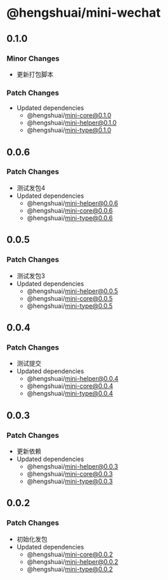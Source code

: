 # @hengshuai/mini-wechat

## 0.1.0

### Minor Changes

- 更新打包脚本

### Patch Changes

- Updated dependencies
  - @hengshuai/mini-core@0.1.0
  - @hengshuai/mini-helper@0.1.0
  - @hengshuai/mini-type@0.1.0

## 0.0.6

### Patch Changes

- 测试发包4
- Updated dependencies
  - @hengshuai/mini-helper@0.0.6
  - @hengshuai/mini-core@0.0.6
  - @hengshuai/mini-type@0.0.6

## 0.0.5

### Patch Changes

- 测试发包3
- Updated dependencies
  - @hengshuai/mini-helper@0.0.5
  - @hengshuai/mini-core@0.0.5
  - @hengshuai/mini-type@0.0.5

## 0.0.4

### Patch Changes

- 测试提交
- Updated dependencies
  - @hengshuai/mini-helper@0.0.4
  - @hengshuai/mini-core@0.0.4
  - @hengshuai/mini-type@0.0.4

## 0.0.3

### Patch Changes

- 更新依赖
- Updated dependencies
  - @hengshuai/mini-helper@0.0.3
  - @hengshuai/mini-core@0.0.3
  - @hengshuai/mini-type@0.0.3

## 0.0.2

### Patch Changes

- 初始化发包
- Updated dependencies
  - @hengshuai/mini-core@0.0.2
  - @hengshuai/mini-helper@0.0.2
  - @hengshuai/mini-type@0.0.2

